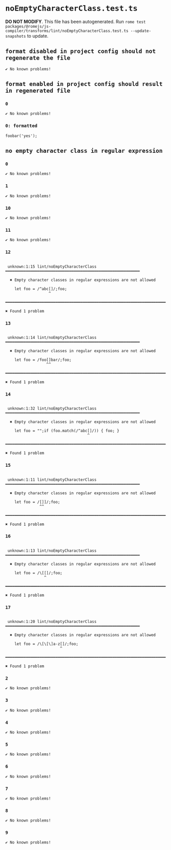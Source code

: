 # `noEmptyCharacterClass.test.ts`

**DO NOT MODIFY**. This file has been autogenerated. Run `rome test packages/@romejs/js-compiler/transforms/lint/noEmptyCharacterClass.test.ts --update-snapshots` to update.

## `format disabled in project config should not regenerate the file`

```
✔ No known problems!

```

## `format enabled in project config should result in regenerated file`

### `0`

```
✔ No known problems!

```

### `0: formatted`

```
foobar('yes');

```

## `no empty character class in regular expression`

### `0`

```
✔ No known problems!

```

### `1`

```
✔ No known problems!

```

### `10`

```
✔ No known problems!

```

### `11`

```
✔ No known problems!

```

### `12`

```

 unknown:1:15 lint/noEmptyCharacterClass ━━━━━━━━━━━━━━━━━━━━━━━━━━━━━━━━━━━━━━━━━━━━━━━━━━━━━━━━━━━

  ✖ Empty character classes in regular expressions are not allowed

    let foo = /^abc[]/;foo;
                   ^ 

━━━━━━━━━━━━━━━━━━━━━━━━━━━━━━━━━━━━━━━━━━━━━━━━━━━━━━━━━━━━━━━━━━━━━━━━━━━━━━━━━━━━━━━━━━━━━━━━━━━━

✖ Found 1 problem

```

### `13`

```

 unknown:1:14 lint/noEmptyCharacterClass ━━━━━━━━━━━━━━━━━━━━━━━━━━━━━━━━━━━━━━━━━━━━━━━━━━━━━━━━━━━

  ✖ Empty character classes in regular expressions are not allowed

    let foo = /foo[]bar/;foo;
                  ^^ 

━━━━━━━━━━━━━━━━━━━━━━━━━━━━━━━━━━━━━━━━━━━━━━━━━━━━━━━━━━━━━━━━━━━━━━━━━━━━━━━━━━━━━━━━━━━━━━━━━━━━

✖ Found 1 problem

```

### `14`

```

 unknown:1:32 lint/noEmptyCharacterClass ━━━━━━━━━━━━━━━━━━━━━━━━━━━━━━━━━━━━━━━━━━━━━━━━━━━━━━━━━━━

  ✖ Empty character classes in regular expressions are not allowed

    let foo = "";if (foo.match(/^abc[]/)) { foo; }
                                    ^ 

━━━━━━━━━━━━━━━━━━━━━━━━━━━━━━━━━━━━━━━━━━━━━━━━━━━━━━━━━━━━━━━━━━━━━━━━━━━━━━━━━━━━━━━━━━━━━━━━━━━━

✖ Found 1 problem

```

### `15`

```

 unknown:1:11 lint/noEmptyCharacterClass ━━━━━━━━━━━━━━━━━━━━━━━━━━━━━━━━━━━━━━━━━━━━━━━━━━━━━━━━━━━

  ✖ Empty character classes in regular expressions are not allowed

    let foo = /[]]/;foo;
               ^^ 

━━━━━━━━━━━━━━━━━━━━━━━━━━━━━━━━━━━━━━━━━━━━━━━━━━━━━━━━━━━━━━━━━━━━━━━━━━━━━━━━━━━━━━━━━━━━━━━━━━━━

✖ Found 1 problem

```

### `16`

```

 unknown:1:13 lint/noEmptyCharacterClass ━━━━━━━━━━━━━━━━━━━━━━━━━━━━━━━━━━━━━━━━━━━━━━━━━━━━━━━━━━━

  ✖ Empty character classes in regular expressions are not allowed

    let foo = /\[[]/;foo;
                 ^ 

━━━━━━━━━━━━━━━━━━━━━━━━━━━━━━━━━━━━━━━━━━━━━━━━━━━━━━━━━━━━━━━━━━━━━━━━━━━━━━━━━━━━━━━━━━━━━━━━━━━━

✖ Found 1 problem

```

### `17`

```

 unknown:1:20 lint/noEmptyCharacterClass ━━━━━━━━━━━━━━━━━━━━━━━━━━━━━━━━━━━━━━━━━━━━━━━━━━━━━━━━━━━

  ✖ Empty character classes in regular expressions are not allowed

    let foo = /\[\[\]a-z[]/;foo;
                        ^ 

━━━━━━━━━━━━━━━━━━━━━━━━━━━━━━━━━━━━━━━━━━━━━━━━━━━━━━━━━━━━━━━━━━━━━━━━━━━━━━━━━━━━━━━━━━━━━━━━━━━━

✖ Found 1 problem

```

### `2`

```
✔ No known problems!

```

### `3`

```
✔ No known problems!

```

### `4`

```
✔ No known problems!

```

### `5`

```
✔ No known problems!

```

### `6`

```
✔ No known problems!

```

### `7`

```
✔ No known problems!

```

### `8`

```
✔ No known problems!

```

### `9`

```
✔ No known problems!

```
